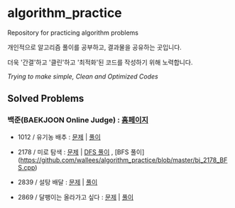 # algorithm_practice
Repository for practicing algorithm problems

개인적으로 알고리즘 풀이를 공부하고, 결과물을 공유하는 곳입니다.

더욱 '간결'하고 '클린'하고 '최적화'된 코드를 작성하기 위해 노력합니다.

*Trying to make simple, Clean and Optimized Codes*




## Solved Problems

### 백준(BAEKJOON Online Judge) : [홈페이지](https://www.acmicpc.net)

* 1012 / 유기농 배추 : [문제](https://www.acmicpc.net/problem/1012) | [풀이](https://github.com/wallees/algorithm_practice/blob/master/bj_1012.cpp)

* 2178 / 미로 탐색 : [문제](https://www.acmicpc.net/problem/2178) | [DFS 풀이](https://github.com/wallees/algorithm_practice/blob/master/bj_2178_DFS.cpp) , [BFS 풀이] (https://github.com/wallees/algorithm_practice/blob/master/bj_2178_BFS.cpp)

* 2839 / 설탕 배달 : [문제](https://www.acmicpc.net/problem/2839) | [풀이](https://github.com/wallees/algorithm_practice/blob/master/bj_2839.cpp)

* 2869 / 달팽이는 올라가고 싶다 : [문제](https://www.acmicpc.net/problem/2869) | [풀이](https://github.com/wallees/algorithm_practice/blob/master/bj_2869.cpp)
